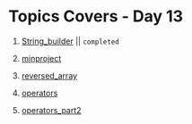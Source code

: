 # Topics Covers - Day 13

1. [String_builder](../Day_13/DSA/string_builder.java) || `completed`

2. [minproject](../Day_13/miniproject/make_sentence.java)

3. [reversed_array](../Day_13/problem_solution/reverse_strings.java)

4. [operators](../Day_2/operators.java)

4. [operators_part2](../Day_13/DSA/operator_part2.java)
